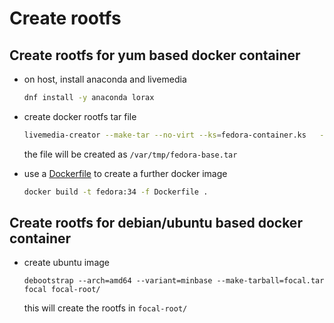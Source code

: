 # Create rootfs

## Create rootfs for yum based docker container

- on host, install anaconda and livemedia

  ```sh
  dnf install -y anaconda lorax
  ```

- create docker rootfs tar file

  ```sh
  livemedia-creator --make-tar --no-virt --ks=fedora-container.ks   --image-name=fedora-base.tar
  ```

  the file will be created as  `/var/tmp/fedora-base.tar`

- use a [Dockerfile](./Dockerfile) to create a further docker image

  ```sh
  docker build -t fedora:34 -f Dockerfile .
  ```

## Create rootfs for debian/ubuntu based docker container

- create ubuntu image

  ```shell
  debootstrap --arch=amd64 --variant=minbase --make-tarball=focal.tar  focal focal-root/
  ```
  this will create the rootfs in `focal-root/`
